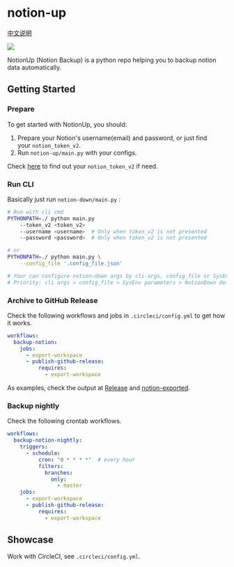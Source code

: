 # notion-up
[中文说明](https://www.kaedea.com/2021/10/01/devops/notion-backup/)

![](https://www.kaedea.com/assets/8f134329_a1a6_49b2_97a4_c07ea4c3e733_untitled.png)

NotionUp (Notion Backup) is a python repo helping you to backup notion data automatically.

## **Getting Started**

### **Prepare**

To get started with NotionUp, you should:

1. Prepare your Notion's username(email) and password, or just find your `notion_token_v2`.
2. Run `notion-up/main.py` with your configs.

Check [here](https://github.com/kaedea/notion-down/blob/master/dist/parse_readme/notiondown_gettokenv2.md) to find out your `notion_token_v2` if need.

### **Run CLI**

Basically just run `notion-down/main.py` :

```bash
# Run with cli cmd
PYTHONPATH=./ python main.py
    --token_v2 <token_v2>
    --username <username>  # Only when token_v2 is not presented
    --password <password>  # Only when token_v2 is not presented

# or
PYTHONPATH=./ python main.py \
    --config_file '.config_file.json'

# Your can configure notion-down args by cli-args, config_file or SysEnv parameters
# Priority: cli args > config_file > SysEnv parameters > NotionDown default
```

### Archive to GitHub Release

Check the following workflows and jobs in `.circleci/config.yml` to get how it works.

```yaml
workflows:
  backup-notion:
    jobs:
      - export-workspace
      - publish-github-release:
          requires:
            - export-workspace
```

As examples, check the output at [Release](https://github.com/kaedea/notion-up/releases) and [notion-exported](https://github.com/kaedea/notion-up/tree/master/dist).

### Backup nightly

Check the following crontab workflows.

```yaml
workflows:
  backup-notion-nightly:
    triggers:
      - schedule:
          cron: "0 * * * *"  # every hour
          filters:
            branches:
              only:
                - master
    jobs:
      - export-workspace
      - publish-github-release:
          requires:
            - export-workspace
```

## **Showcase**

Work with CircleCI, see `.circleci/config.yml`.
